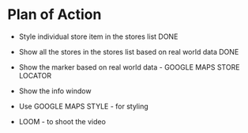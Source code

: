 # Plan of Action

- Style individual store item in the stores list DONE
- Show all the stores in the stores list based on real world data DONE
- Show the marker based on real world data - GOOGLE MAPS STORE LOCATOR
- Show the info window

- Use GOOGLE MAPS STYLE - for styling
- LOOM - to shoot the video